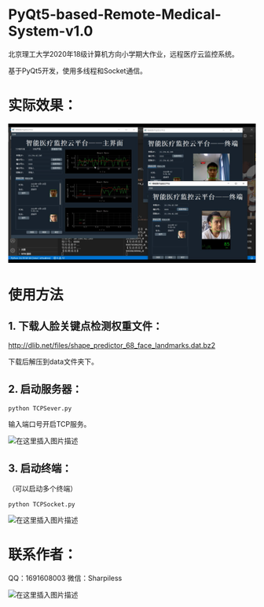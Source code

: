 # PyQt5-based-Remote-Medical-System-v1.0

北京理工大学2020年18级计算机方向小学期大作业，远程医疗云监控系统。

基于PyQt5开发，使用多线程和Socket通信。

# 实际效果：

![](https://github.com/Sharpiless/PyQt5-based-Remote-Medical-System-v1.0/blob/master/R%5DM1JHC_L9Y_78INZY4ZUIK.png)

# 使用方法

## 1. 下载人脸关键点检测权重文件：

http://dlib.net/files/shape_predictor_68_face_landmarks.dat.bz2

下载后解压到data文件夹下。

## 2. 启动服务器：

```
python TCPSever.py
```

输入端口号开启TCP服务。

![在这里插入图片描述](https://img-blog.csdnimg.cn/20200915101802432.png?x-oss-process=image/watermark,type_ZmFuZ3poZW5naGVpdGk,shadow_10,text_aHR0cHM6Ly9ibG9nLmNzZG4ubmV0L3dlaXhpbl80NDkzNjg4OQ==,size_16,color_FFFFFF,t_70#pic_center)

## 3. 启动终端：
（可以启动多个终端）

```
python TCPSocket.py
```

![在这里插入图片描述](https://img-blog.csdnimg.cn/20200915102024467.jpg?x-oss-process=image/watermark,type_ZmFuZ3poZW5naGVpdGk,shadow_10,text_aHR0cHM6Ly9ibG9nLmNzZG4ubmV0L3dlaXhpbl80NDkzNjg4OQ==,size_16,color_FFFFFF,t_70#pic_center)


# 联系作者：

QQ：1691608003 
微信：Sharpiless

![在这里插入图片描述](https://img-blog.csdnimg.cn/20200915101604555.png?x-oss-process=image/watermark,type_ZmFuZ3poZW5naGVpdGk,shadow_10,text_aHR0cHM6Ly9ibG9nLmNzZG4ubmV0L3dlaXhpbl80NDkzNjg4OQ==,size_16,color_FFFFFF,t_70#pic_center)
